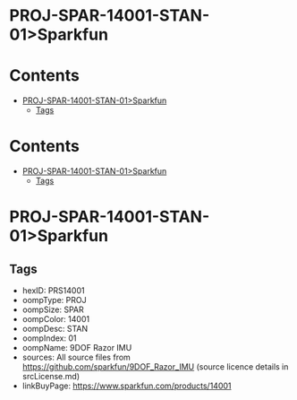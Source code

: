 
PROJ-SPAR-14001-STAN-01>Sparkfun
================================

Contents
========

* [PROJ-SPAR-14001-STAN-01>Sparkfun](#proj-spar-14001-stan-01sparkfun)
	* [Tags](#tags)

Contents
========

* [PROJ-SPAR-14001-STAN-01>Sparkfun](#proj-spar-14001-stan-01sparkfun)
	* [Tags](#tags)

# PROJ-SPAR-14001-STAN-01>Sparkfun

## Tags

- hexID: PRS14001
- oompType: PROJ
- oompSize: SPAR
- oompColor: 14001
- oompDesc: STAN
- oompIndex: 01
- oompName: 9DOF Razor IMU
- sources: All source files from https://github.com/sparkfun/9DOF_Razor_IMU (source licence details in srcLicense.md)
- linkBuyPage: https://www.sparkfun.com/products/14001
